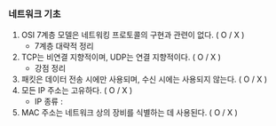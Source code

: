 ### 네트워크 기초

1. OSI 7계층 모델은 네트워킹 프로토콜의 구현과 관련이 없다. ( O / X )
	- 7계층 대략적 정리
1. TCP는 비연결 지향적이며, UDP는 연결 지향적이다. ( O / X )
	- 강점 정리
2. 패킷은 데이터 전송 시에만 사용되며, 수신 시에는 사용되지 않는다. ( O / X ) 
3. 모든 IP 주소는 고유하다. ( O / X )
	- IP 종류 : 
4. MAC 주소는 네트워크 상의 장비를 식별하는 데 사용된다. ( O / X ) 